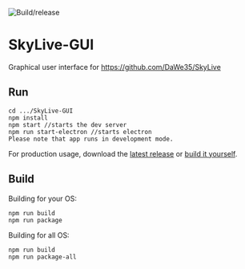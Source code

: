 ![Build/release](https://github.com/DaWe35/SkyLive-GUI/workflows/Build/release/badge.svg)

# SkyLive-GUI

Graphical user interface for https://github.com/DaWe35/SkyLive

## Run
```
cd .../SkyLive-GUI
npm install
npm start //starts the dev server
npm run start-electron //starts electron
Please note that app runs in development mode.
```

For production usage, download the [latest release](https://github.com/DaWe35/SkyLive-GUI/releases) or [build it yourself](https://github.com/DaWe35/SkyLive-GUI#build).

## Build

Building for your OS:
```
npm run build 
npm run package
```

Building for all OS:
```
npm run build 
npm run package-all
```